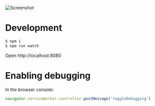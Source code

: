 ![Screenshot](https://raw.github.com/frosas/lag/master/screenshot.png)

# Development

```bash
$ npm i
$ npm run watch
```

Open http://localhost:8080

# Enabling debugging

In the browser console:

```js
navigator.serviceWorker.controller.postMessage('toggleDebugging')
```